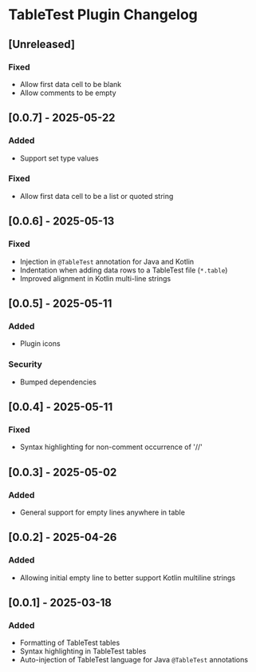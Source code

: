 # TableTest Plugin Changelog

## [Unreleased]
### Fixed
- Allow first data cell to be blank
- Allow comments to be empty

## [0.0.7] - 2025-05-22
### Added
- Support set type values
### Fixed
- Allow first data cell to be a list or quoted string

## [0.0.6] - 2025-05-13
### Fixed
- Injection in `@TableTest` annotation for Java and Kotlin
- Indentation when adding data rows to a TableTest file (`*.table`)
- Improved alignment in Kotlin multi-line strings

## [0.0.5] - 2025-05-11
### Added
- Plugin icons
### Security
- Bumped dependencies 

## [0.0.4] - 2025-05-11
### Fixed
- Syntax highlighting for non-comment occurrence of '//'

## [0.0.3] - 2025-05-02
### Added
- General support for empty lines anywhere in table

## [0.0.2] - 2025-04-26
### Added
- Allowing initial empty line to better support Kotlin multiline strings

## [0.0.1] - 2025-03-18
### Added
- Formatting of TableTest tables
- Syntax highlighting in TableTest tables
- Auto-injection of TableTest language for Java `@TableTest` annotations
